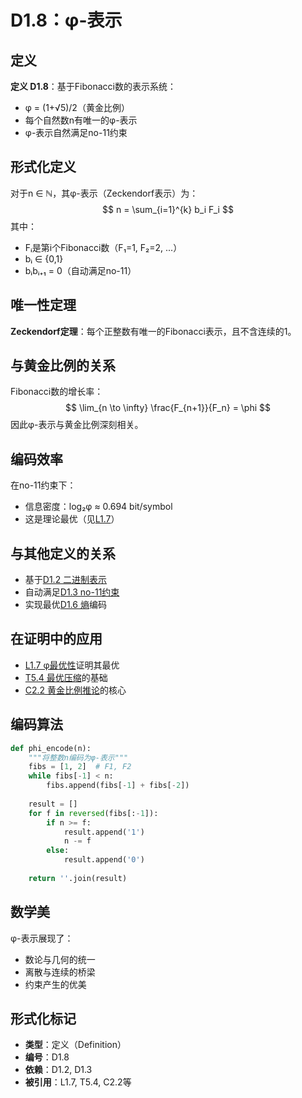 # D1.8：φ-表示

## 定义

**定义 D1.8**：基于Fibonacci数的表示系统：
- φ = (1+√5)/2（黄金比例）
- 每个自然数n有唯一的φ-表示
- φ-表示自然满足no-11约束

## 形式化定义

对于n ∈ ℕ，其φ-表示（Zeckendorf表示）为：
$$
n = \sum_{i=1}^{k} b_i F_i
$$
其中：
- Fᵢ是第i个Fibonacci数（F₁=1, F₂=2, ...）
- bᵢ ∈ {0,1}
- bᵢbᵢ₊₁ = 0（自动满足no-11）

## 唯一性定理

**Zeckendorf定理**：每个正整数有唯一的Fibonacci表示，且不含连续的1。

## 与黄金比例的关系

Fibonacci数的增长率：
$$
\lim_{n \to \infty} \frac{F_{n+1}}{F_n} = \phi
$$
因此φ-表示与黄金比例深刻相关。

## 编码效率

在no-11约束下：
- 信息密度：log₂φ ≈ 0.694 bit/symbol
- 这是理论最优（见[L1.7](L1-7-phi-optimality.md)）

## 与其他定义的关系

- 基于[D1.2 二进制表示](D1-2-binary-representation.md)
- 自动满足[D1.3 no-11约束](D1-3-no-11-constraint.md)
- 实现最优[D1.6 熵](D1-6-entropy.md)编码

## 在证明中的应用

- [L1.7 φ最优性](L1-7-phi-optimality.md)证明其最优
- [T5.4 最优压缩](T5-4-optimal-compression.md)的基础
- [C2.2 黄金比例推论](C2-2-golden-ratio.md)的核心

## 编码算法

```python
def phi_encode(n):
    """将整数n编码为φ-表示"""
    fibs = [1, 2]  # F1, F2
    while fibs[-1] < n:
        fibs.append(fibs[-1] + fibs[-2])
    
    result = []
    for f in reversed(fibs[:-1]):
        if n >= f:
            result.append('1')
            n -= f
        else:
            result.append('0')
    
    return ''.join(result)
```

## 数学美

φ-表示展现了：
- 数论与几何的统一
- 离散与连续的桥梁
- 约束产生的优美

## 形式化标记

- **类型**：定义（Definition）
- **编号**：D1.8
- **依赖**：D1.2, D1.3
- **被引用**：L1.7, T5.4, C2.2等